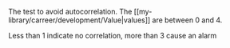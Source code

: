 The test to avoid autocorrelation. The [[my-library/carreer/development/Value|values]] are between 0 and 4.

Less than 1 indicate no correlation, more than 3 cause an alarm